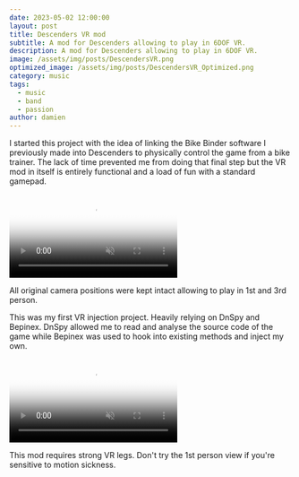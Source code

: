```yaml
---
date: 2023-05-02 12:00:00
layout: post
title: Descenders VR mod
subtitle: A mod for Descenders allowing to play in 6DOF VR.
description: A mod for Descenders allowing to play in 6DOF VR.
image: /assets/img/posts/DescendersVR.png
optimized_image: /assets/img/posts/DescendersVR_Optimized.png
category: music
tags:
  - music
  - band
  - passion
author: damien
---
```


I started this project with the idea of linking the Bike Binder software I previously made into Descenders to physically control the game from a bike trainer. The lack of time prevented me from doing that final step but the VR mod in itself is entirely functional and a load of fun with a standard gamepad.

<div class="video-container">
    <video autoplay loop muted playsinline poster="/assets/img/loading.gif" src="/assets/img/videos/DescendersVR1.mp4" type="video/mp4" preload="auto"></video>
</div>
<div class="video-description">
    <p>All original camera positions were kept intact allowing to play in 1st and 3rd person.</p>
</div>

This was my first VR injection project. Heavily relying on DnSpy and Bepinex. DnSpy allowed me to read and analyse the source code of the game while Bepinex was used to hook into existing methods and inject my own.

<div class="video-container">
    <video autoplay loop muted playsinline poster="/assets/img/loading.gif" src="/assets/img/videos/DescendersVR2.mp4" type="video/mp4" preload="auto"></video>
</div>
<div class="video-description">
    <p>This mod requires strong VR legs. Don't try the 1st person view if you're sensitive to motion sickness.</p>
</div>

